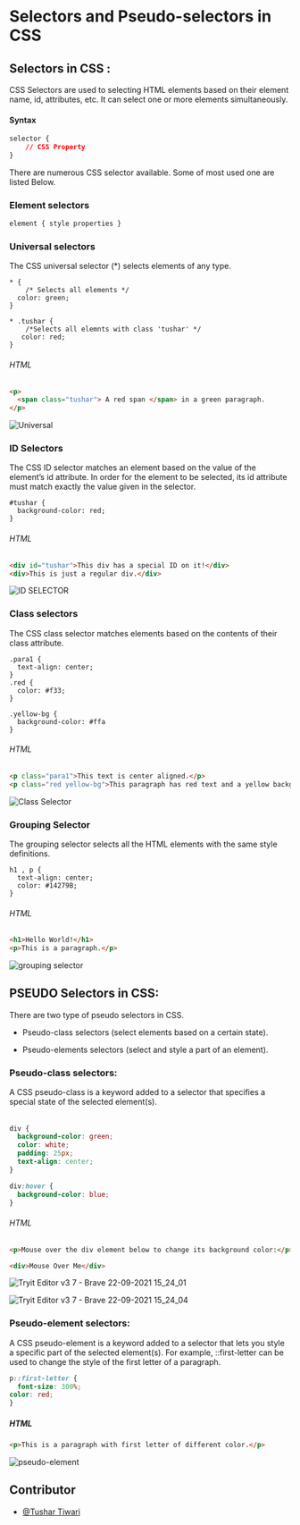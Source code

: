 
# Selectors and Pseudo-selectors in CSS 

## Selectors in CSS :

CSS Selectors are used to selecting HTML elements based on their element name, id, attributes, etc. It can select one or more elements simultaneously.

#### Syntax
```css
selector {
    // CSS Property
}
```

  There are numerous CSS selector available. Some of most used one are listed Below.

  
### Element selectors


```css
element { style properties }

```


### Universal selectors

The CSS universal selector (*) selects elements of any type.

```
* {
    /* Selects all elements */
  color: green;
}

* .tushar {
    /*Selects all elemnts with class 'tushar' */
   color: red;
}

```
 ###### HTML

```html
<p>
  <span class="tushar"> A red span </span> in a green paragraph.
</p>
```

![Universal](https://user-images.githubusercontent.com/78275713/134321322-07e52cd4-c045-49d9-9a40-5c1f4502738b.png)



### ID Selectors
The CSS ID selector matches an element based on the value of the element’s id attribute. In order for the element to be selected, its id attribute must match exactly the value given in the selector.
```
#tushar {
  background-color: red;
}

```
###### HTML

```html
<div id="tushar">This div has a special ID on it!</div>
<div>This is just a regular div.</div>
```

![ID SELECTOR](https://user-images.githubusercontent.com/78275713/134318260-9bcd505b-9e36-467d-9f4b-39d18946c037.png)


### Class selectors

The CSS class selector matches elements based on the contents of their class attribute.

```
.para1 {
  text-align: center;
}
.red {
  color: #f33;
}

.yellow-bg {
  background-color: #ffa
}
```

###### HTML

```html
<p class="para1">This text is center aligned.</p>
<p class="red yellow-bg">This paragraph has red text and a yellow background.</p>
```

![Class Selector](https://user-images.githubusercontent.com/78275713/134320008-08b9d63f-ef72-48f8-9ca8-1e216573a83d.png)


### Grouping Selector

The grouping selector selects all the HTML elements with the same style definitions.

```
h1 , p {
  text-align: center;
  color: #14279B;
}

```

###### HTML

```html
<h1>Hello World!</h1>
<p>This is a paragraph.</p>
```


![grouping selector](https://user-images.githubusercontent.com/78275713/134328592-cd9ffa66-ec3f-405a-831a-1ede16975008.png)

## PSEUDO Selectors in CSS:

There are two type of pseudo selectors in  CSS.


- Pseudo-class selectors (select elements based on a certain state).

- Pseudo-elements selectors (select and style a part of an element).

### Pseudo-class selectors:

A CSS pseudo-class is a keyword added to a selector that specifies a special state of the selected element(s). 


###### 

```css
div {
  background-color: green;
  color: white;
  padding: 25px;
  text-align: center;
}

div:hover {
  background-color: blue;
}
```



###### HTML

```html
<p>Mouse over the div element below to change its background color:</p>

<div>Mouse Over Me</div>
```



![Tryit Editor v3 7 - Brave 22-09-2021 15_24_01](https://user-images.githubusercontent.com/78275713/134323476-95bbc7e1-48e8-48b3-b7dc-f7f16c46aa4d.png)



![Tryit Editor v3 7 - Brave 22-09-2021 15_24_04](https://user-images.githubusercontent.com/78275713/134323576-92c4df35-c351-4f2e-90b6-81ca27cf54b6.png)


### Pseudo-element selectors:

A CSS pseudo-element is a keyword added to a selector that lets you style a specific part of the selected element(s). For example, ::first-letter can be used to change the style of the first letter of a paragraph.

```css 
p::first-letter {
  font-size: 300%;
color: red;
}
```

  


##### HTML

```html 
<p>This is a paragraph with first letter of different color.</p>
```

  

![pseudo-element](https://user-images.githubusercontent.com/78275713/134329232-66044513-4193-421c-b868-9869eeea09c5.png)


## Contributor

- [@Tushar Tiwari](https://github.com/brassgolem-25)

  
